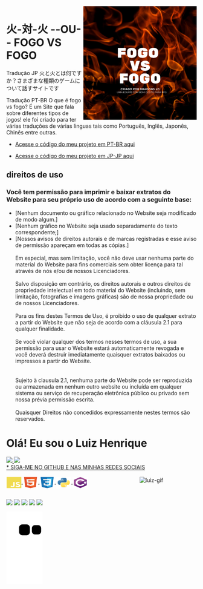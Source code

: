 <img src="img/fogo-vs-fogo.png" align="right" width="300">

# 火-対-火 --OU-- FOGO VS FOGO

Tradução JP
火と火とは何ですか？さまざまな種類のゲームについて話すサイトです

Tradução PT-BR
O que é fogo vs fogo? É um Site que fala sobre diferentes tipos de jogos!
ele foi criado para ter várias traduções de várias linguas tais como Português, Inglês, Japonês, Chinês entre outras.

* [Acesse o código do meu projeto em PT-BR aqui](https://github.com/luiz-pr/fogo-vs-fogo/blob/main/indexPTBR.html)

* [Acesse o código do meu projeto em JP-JP aqui](https://github.com/luiz-pr/fogo-vs-fogo/blob/main/indexJP.html)

## direitos de uso

### Você tem permissão para imprimir e baixar extratos do Website para seu próprio uso de acordo com a seguinte base:<br>
* [Nenhum documento ou gráfico relacionado no Website seja modificado de modo algum.]<br>
* [Nenhum gráfico no Website seja usado separadamente do texto correspondente;]<br>
* [Nossos avisos de direitos autorais e de marcas registradas e esse aviso de permissão apareçam em todas as cópias.]<br><br>
Em especial, mas sem limitação, você não deve usar nenhuma parte do material do Website para fins comerciais sem obter licença para tal através de nós e/ou de nossos Licenciadores.<br><br>
Salvo disposição em contrário, os direitos autorais e outros direitos de propriedade intelectual em todo material do Website (incluindo, sem limitação, fotografias e imagens gráficas) são de nossa propriedade ou de nossos Licenciadores.<br><br>
Para os fins destes Termos de Uso, é proibido o uso de qualquer extrato a partir do Website que não seja de acordo com a cláusula 2.1 para qualquer finalidade.<br><br>
Se você violar qualquer dos termos nesses termos de uso, a sua permissão para usar o Website estará automaticamente revogada e você deverá destruir imediatamente quaisquer extratos baixados ou impressos a partir do Website.<br><br><br>
Sujeito à clausula 2.1, nenhuma parte do Website pode ser reproduzida ou armazenada em nenhum outro website ou incluída em qualquer sistema ou serviço de recuperação eletrônica público ou privado sem nossa prévia permissão escrita.<br><br>
Quaisquer Direitos não concedidos expressamente nestes termos são reservados.<br>

##

# Olá! Eu sou o Luiz Henrique
<div>
 <a href="https://github.com/luiz-pr">
 <img height="180em" src="https://github-readme-stats.vercel.app/api?username=luiz-pr&show_icons=true&theme=tokyonight&include_all_commits=true&count_private=true"/>
 <img height="175em" src="https://github-readme-stats.vercel.app/api/top-langs/?username=luiz-pr&layout=compact&langs_count=16&theme=tokyonight"/>
</div>
* SIGA-ME NO GITHUB E NAS MINHAS REDES SOCIAIS
<div style="display: inline_block"><br>
  <img align="center" alt="Js" height="30" width="40" src="https://raw.githubusercontent.com/devicons/devicon/master/icons/javascript/javascript-plain.svg">
  <img align="center" alt="HTML" height="30" width="40" src="https://raw.githubusercontent.com/devicons/devicon/master/icons/html5/html5-original.svg">
  <img align="center" alt="CSS" height="30" width="40" src="https://raw.githubusercontent.com/devicons/devicon/master/icons/css3/css3-original.svg">
  <img align="center" alt="Python" height="30" width="40" src="https://raw.githubusercontent.com/devicons/devicon/master/icons/python/python-original.svg">
  <img align="center" alt="Csharp" height="30" width="40" src="https://raw.githubusercontent.com/devicons/devicon/master/icons/csharp/csharp-original.svg">
  <img align="right" alt="luiz-gif" width="30%" src="https://user-images.githubusercontent.com/76491544/124187555-6174ed80-da94-11eb-9e7d-665fc4c037e9.gif"/> 
</div>
 
 ##
 
 <div>
  <a href="https://www.youtube.com/channel/UCY93fmLZq_EINkhZndl_Vtg" target="_blank"><img src="https://img.shields.io/badge/YouTube-FF0000?style=for-the-badge&logo=youtube&logoColor=white" target="_blank"></a>
   <a href="https://instagram.com/luizhenriquematias292020" target="_blank"><img src="https://img.shields.io/badge/-Instagram-%23E4405F?style=for-the-badge&logo=instagram&logoColor=white" target="_blank"></a>
  <a href="https://discord.gg/sBeTuRPW" target="_blank"><img src="https://img.shields.io/badge/Discord-7289DA?style=for-the-badge&logo=discord&logoColor=white" target="_blank"></a> 
   <a href = "mailto:luizzhenriquematias29@gmail.com"><img src="https://img.shields.io/badge/-Gmail-%23333?style=for-the-badge&logo=gmail&logoColor=white" target="_blank"></a>
   <a href="https://www.linkedin.com/in/luiz-henrique-808428216/" target="_blank"><img src="https://img.shields.io/badge/-LinkedIn-%230077B5?style=for-the-badge&logo=linkedin&logoColor=white" target="_blank"></a>
 
 ![Snake animation](https://github.com/rafaballerini/rafaballerini/blob/output/github-contribution-grid-snake.svg)
 </div>